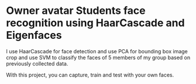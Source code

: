 # Owner avatar Students face recognition using HaarCascade and Eigenfaces

I use HaarCascade for face detection and use PCA for bounding box image crop and use SVM to classify the faces of 5 members of my group based on previously collected data. 

With this project, you can capture, train and test with your own faces.
